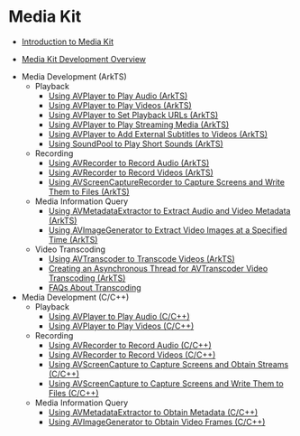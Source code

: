 # Media Kit

- [Introduction to Media Kit](media-kit-intro.md)
<!--Del-->
- [Media Kit Development Overview](media-kit-quick-overview.md)
<!--DelEnd-->
- Media Development (ArkTS)<!--media-kit-dev--arkts-->
  - Playback<!--media-playback-arkts-->
    - [Using AVPlayer to Play Audio (ArkTS)](using-avplayer-for-playback.md)
    - [Using AVPlayer to Play Videos (ArkTS)](video-playback.md)
    - [Using AVPlayer to Set Playback URLs (ArkTS)](playback-url-setting-method.md)
    - [Using AVPlayer to Play Streaming Media (ArkTS)](streaming-media-playback-development-guide.md)
    - [Using AVPlayer to Add External Subtitles to Videos (ArkTS)](video-subtitle.md)
    - [Using SoundPool to Play Short Sounds (ArkTS)](using-soundpool-for-playback.md)
  - Recording<!--media-recording-arkts-->
    - [Using AVRecorder to Record Audio (ArkTS)](using-avrecorder-for-recording.md)
    - [Using AVRecorder to Record Videos (ArkTS)](video-recording.md)
    - [Using AVScreenCaptureRecorder to Capture Screens and Write Them to Files (ArkTS)](using-avscreencapture-ArkTs.md)
  - Media Information Query<!--media-info-arkts-->
    - [Using AVMetadataExtractor to Extract Audio and Video Metadata (ArkTS)](avmetadataextractor.md)
    - [Using AVImageGenerator to Extract Video Images at a Specified Time (ArkTS)](avimagegenerator.md)
  - Video Transcoding<!--media-transcoder-arkts-->
    - [Using AVTranscoder to Transcode Videos (ArkTS)](using-avtranscoder-for-transcodering.md)
    - [Creating an Asynchronous Thread for AVTranscoder Video Transcoding (ArkTS)](avtranscoder-practice.md)
    - [FAQs About Transcoding](avtranscoder-faq.md)
- Media Development (C/C++)<!--media-kit-dev--c-->
  - Playback<!--media-playback-c-->
    - [Using AVPlayer to Play Audio (C/C++)](using-ndk-avplayer-for-playback.md)
    - [Using AVPlayer to Play Videos (C/C++)](using-ndk-avplayer-for-video-playback.md)
  - Recording<!--media-recording-c-->
    - [Using AVRecorder to Record Audio (C/C++)](using-ndk-avrecorder-for-audio-recording.md)
    - [Using AVRecorder to Record Videos (C/C++)](using-ndk-avrecorder-for-video-recording.md)
    - [Using AVScreenCapture to Capture Screens and Obtain Streams (C/C++)](using-avscreencapture-for-buffer.md)
    - [Using AVScreenCapture to Capture Screens and Write Them to Files (C/C++)](using-avscreencapture-for-file.md)
  - Media Information Query<!--media-info-c-->
    - [Using AVMetadataExtractor to Obtain Metadata (C/C++)](using-ndk-avmetadataextractor-for-media.md)
    - [Using AVImageGenerator to Obtain Video Frames (C/C++)](using-ndk-avimagegenerator-for-video.md)
